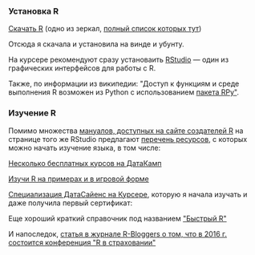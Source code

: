 ### Установка R

[Скачать R](https://cran.rstudio.com/) (одно из зеркал, [полный список которых тут](https://cran.r-project.org/mirrors.html))

Отсюда я скачала и установила на винде и убунту.

На курсере рекомендуют сразу установаить [RStudio](https://www.rstudio.com/products/rstudio/download/) — один из графических интерфейсов для работы с R.

Также, по информации из википедии: "Доступ к функциям и среде выполнения R возможен из Python с использованием [пакета RPy"](http://rpy.sourceforge.net/).


### Изучение R

Помимо множества [мануалов, доступных на сайте создателей R](https://cran.r-project.org/manuals.html) на странице того же RStudio предлагают [перечень ресурсов](https://www.rstudio.com/resources/training/online-learning/#R), с которых можно начать изучение языка, в том числе:

[Несколько бесплатных курсов на ДатаКамп](https://www.datacamp.com/)

[Изучи R на примерах и в игровой форме](http://tryr.codeschool.com/) 

[Специализация ДатаСайенс на Курсере](https://www.coursera.org/specializations/jhudatascience), которую я начала изучать и даже получила первый сертификат:

Еще хороший краткий справочник под названием ["Быстрый R"](http://www.statmethods.net/)

И напоследок, [статья в журнале R-Bloggers о том, что в 2016 г. состоится конференция "R в страховании"](http://www.r-bloggers.com/r-in-insurance-2016/)

